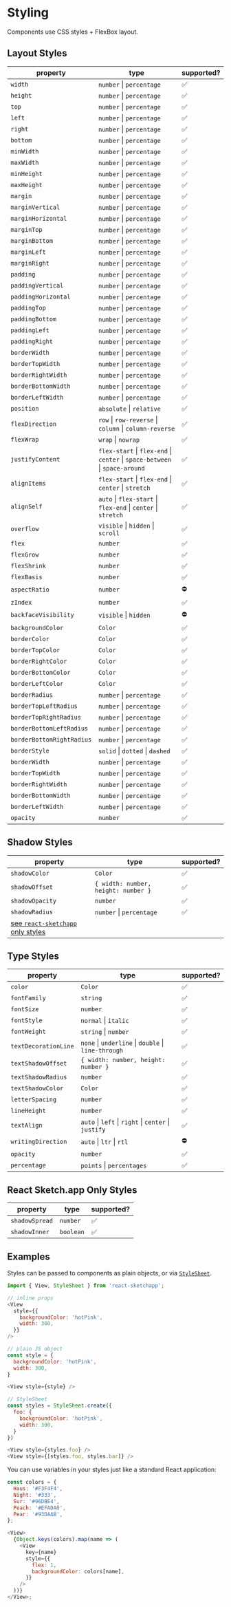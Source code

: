 # Styling

Components use CSS styles + FlexBox layout.

## Layout Styles

| property | type | supported? |
| --- | --- | --- |
| `width` | `number` &#124; `percentage` | ✅ |
| `height` | `number` &#124; `percentage` | ✅ |
| `top` | `number` &#124; `percentage` | ✅ |
| `left` | `number` &#124; `percentage` | ✅ |
| `right` | `number` &#124; `percentage` | ✅ |
| `bottom` | `number` &#124; `percentage` | ✅ |
| `minWidth` | `number` &#124; `percentage` | ✅ |
| `maxWidth` | `number` &#124; `percentage` | ✅ |
| `minHeight` | `number` &#124; `percentage` | ✅ |
| `maxHeight` | `number` &#124; `percentage` | ✅ |
| `margin` | `number` &#124; `percentage` | ✅ |
| `marginVertical` | `number` &#124; `percentage` | ✅ |
| `marginHorizontal` | `number` &#124; `percentage` | ✅ |
| `marginTop` | `number` &#124; `percentage` | ✅ |
| `marginBottom` | `number` &#124; `percentage` | ✅ |
| `marginLeft` | `number` &#124; `percentage` | ✅ |
| `marginRight` | `number` &#124; `percentage` | ✅ |
| `padding` | `number` &#124; `percentage` | ✅ |
| `paddingVertical` | `number` &#124; `percentage` | ✅ |
| `paddingHorizontal` | `number` &#124; `percentage` | ✅ |
| `paddingTop` | `number` &#124; `percentage` | ✅ |
| `paddingBottom` | `number` &#124; `percentage` | ✅ |
| `paddingLeft` | `number` &#124; `percentage` | ✅ |
| `paddingRight` | `number` &#124; `percentage` | ✅ |
| `borderWidth` | `number` &#124; `percentage` | ✅ |
| `borderTopWidth` | `number` &#124; `percentage` | ✅ |
| `borderRightWidth` | `number` &#124; `percentage` | ✅ |
| `borderBottomWidth` | `number` &#124; `percentage` | ✅ |
| `borderLeftWidth` | `number` &#124; `percentage` | ✅ |
| `position` | `absolute` &#124; `relative` | ✅ |
| `flexDirection` | `row` &#124; `row-reverse` &#124; `column` &#124; `column-reverse` | ✅ |
| `flexWrap` | `wrap` &#124; `nowrap` | ✅ |
| `justifyContent` | `flex-start` &#124; `flex-end` &#124; `center` &#124; `space-between` &#124; `space-around` | ✅ |
| `alignItems` | `flex-start` &#124; `flex-end` &#124; `center` &#124; `stretch` | ✅ |
| `alignSelf` | `auto` &#124; `flex-start` &#124; `flex-end` &#124; `center` &#124; `stretch` | ✅ |
| `overflow` | `visible` &#124; `hidden` &#124; `scroll` | ✅ |
| `flex` | `number` | ✅ |
| `flexGrow` | `number` | ✅ |
| `flexShrink` | `number` | ✅ |
| `flexBasis` | `number` | ✅ |
| `aspectRatio` | `number` | ⛔️ |
| `zIndex` | `number` | ✅ |
| `backfaceVisibility` | `visible` &#124; `hidden` | ⛔️ |
| `backgroundColor` | `Color` | ✅ |
| `borderColor` | `Color` | ✅ |
| `borderTopColor` | `Color` | ✅ |
| `borderRightColor` | `Color` | ✅ |
| `borderBottomColor` | `Color` | ✅ |
| `borderLeftColor` | `Color` | ✅ |
| `borderRadius` | `number` &#124; `percentage` | ✅ |
| `borderTopLeftRadius` | `number` &#124; `percentage` | ✅ |
| `borderTopRightRadius` | `number` &#124; `percentage` | ✅ |
| `borderBottomLeftRadius` | `number` &#124; `percentage` | ✅ |
| `borderBottomRightRadius` | `number` &#124; `percentage` | ✅ |
| `borderStyle` | `solid` &#124; `dotted` &#124; `dashed` | ✅ |
| `borderWidth` | `number` &#124; `percentage` | ✅ |
| `borderTopWidth` | `number` &#124; `percentage` | ✅ |
| `borderRightWidth` | `number` &#124; `percentage` | ✅ |
| `borderBottomWidth` | `number` &#124; `percentage` | ✅ |
| `borderLeftWidth` | `number` &#124; `percentage` | ✅ |
| `opacity` | `number` | ✅ |

## Shadow Styles

| property | type | supported? |
| --- | --- | --- |
| `shadowColor` | `Color`                                                  | ✅ |
| `shadowOffset` | `{ width: number, height: number }` | ✅ |
| `shadowOpacity` | `number` | ✅ |
| `shadowRadius` | `number` &#124; `percentage` | ✅ |
| [see `react-sketchapp` only styles](#react-sketchapp-only-shadow-styles)   | | |

## Type Styles

| property | type | supported? |
| --- | --- | --- |
| `color` | `Color` | ✅ |
| `fontFamily` | `string` | ✅ |
| `fontSize` | `number` | ✅ |
| `fontStyle` | `normal` &#124; `italic` | ✅ |
| `fontWeight` | `string` &#124; `number` | ✅ |
| `textDecorationLine` | `none` &#124; `underline` &#124; `double` &#124; `line-through` | ✅ |
| `textShadowOffset` | `{ width: number, height: number }` | ✅ |
| `textShadowRadius` | `number` | ✅ |
| `textShadowColor` | `Color` | ✅ |
| `letterSpacing` | `number` | ✅ |
| `lineHeight` | `number` | ✅ |
| `textAlign` | `auto` &#124; `left` &#124; `right` &#124; `center` &#124; `justify` | ✅ |
| `writingDirection` | `auto` &#124; `ltr` &#124; `rtl` | ⛔️ |
| `opacity` | `number` | ✅ |
| `percentage` | `points` &#124; `percentages` | ✅ |

## React Sketch.app Only Styles

| property | type | supported? |
| --- | --- | --- |
| `shadowSpread` | `number` | ✅ |
| `shadowInner` | `boolean` | ✅ |

## Examples

Styles can be passed to components as plain objects, or via [`StyleSheet`](/docs/API.md).

```js
import { View, StyleSheet } from 'react-sketchapp';

// inline props
<View
  style={{
    backgroundColor: 'hotPink',
    width: 300,
  }}
/>

// plain JS object
const style = {
  backgroundColor: 'hotPink',
  width: 300,
}

<View style={style} />

// StyleSheet
const styles = StyleSheet.create({
  foo: {
    backgroundColor: 'hotPink',
    width: 300,
  }
})

<View style={styles.foo} />
<View style={[styles.foo, styles.bar]} />
```

You can use variables in your styles just like a standard React application:

```javascript
const colors = {
  Haus: '#F3F4F4',
  Night: '#333',
  Sur: '#96DBE4',
  Peach: '#EFADA0',
  Pear: '#93DAAB',
};

<View>
  {Object.keys(colors).map(name => (
    <View
      key={name}
      style={{
        flex: 1,
        backgroundColor: colors[name],
      }}
    />
  ))}
</View>;
```
